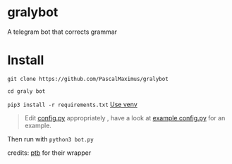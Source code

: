 # gralybot
A telegram bot that corrects grammar

# Install
`git clone https://github.com/PascalMaximus/gralybot`

`cd graly bot`

`pip3 install -r requirements.txt` [Use venv](https://docs.python.org/3/tutorial/venv.html)

> Edit [config.py](/config.py) appropriately , have a look at [example config.py](/sampleconfig.py) for an example.
 

 Then run with `python3 bot.py`

credits:
[ptb](https://github.com/python-telegram-bot) for their wrapper
